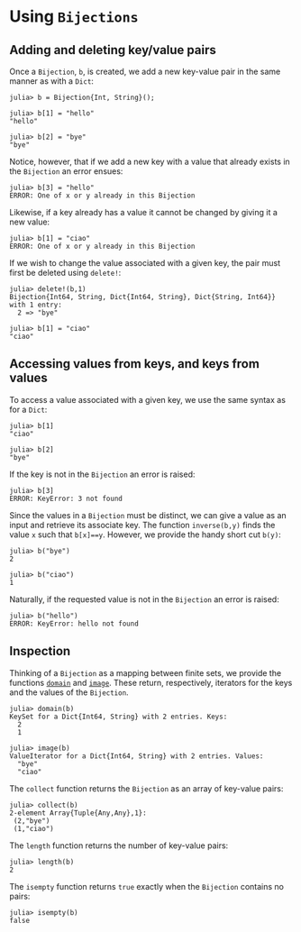 # Using `Bijections`


## Adding and deleting key/value pairs

Once a `Bijection`, `b`, is created, we add a new key-value pair in
the same manner as with a `Dict`:
```
julia> b = Bijection{Int, String}();

julia> b[1] = "hello"
"hello"

julia> b[2] = "bye"
"bye"
```
Notice, however, that if we add a new key with a value that already
exists in the `Bijection` an error ensues:
```
julia> b[3] = "hello"
ERROR: One of x or y already in this Bijection
```
Likewise, if a key already has a value it cannot be changed by giving
it a new value:
```
julia> b[1] = "ciao"
ERROR: One of x or y already in this Bijection
```

If we wish to change the value associated with a given key, the pair
must first be deleted using `delete!`:
```
julia> delete!(b,1)
Bijection{Int64, String, Dict{Int64, String}, Dict{String, Int64}} with 1 entry:
  2 => "bye"

julia> b[1] = "ciao"
"ciao"
```

## Accessing values from keys, and keys from values

To access a value associated with a given key, we use the same syntax
as for a `Dict`:
```
julia> b[1]
"ciao"

julia> b[2]
"bye"
```

If the key is not in the `Bijection` an error is raised:
```
julia> b[3]
ERROR: KeyError: 3 not found
```

Since the values in a `Bijection` must be distinct, we can give a
value as an input and retrieve its associate key. The function
`inverse(b,y)` finds the value `x` such that `b[x]==y`. However, we
provide the handy short cut `b(y)`:
```
julia> b("bye")
2

julia> b("ciao")
1
```

Naturally, if the requested value is not in the `Bijection` an error
is raised:
```
julia> b("hello")
ERROR: KeyError: hello not found
```



## Inspection

Thinking of a `Bijection` as a mapping between finite sets, we
provide the functions [`domain`](@ref) and [`image`](@ref). These return,
respectively, iterators for the keys and the values of the
`Bijection`.
```
julia> domain(b)
KeySet for a Dict{Int64, String} with 2 entries. Keys:
  2
  1

julia> image(b)
ValueIterator for a Dict{Int64, String} with 2 entries. Values:
  "bye"
  "ciao"
```

The `collect` function returns the `Bijection` as an array of
key-value pairs:
```
julia> collect(b)
2-element Array{Tuple{Any,Any},1}:
 (2,"bye")
 (1,"ciao")
```

The `length` function returns the number of key-value pairs:
```
julia> length(b)
2
```

The `isempty` function returns `true` exactly when the `Bijection`
contains no pairs:
```
julia> isempty(b)
false
```
